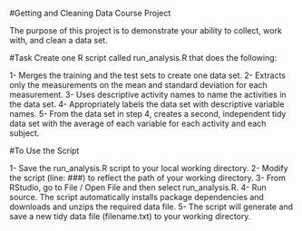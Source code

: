 #Getting and Cleaning Data Course Project

The purpose of this project is to demonstrate your ability to collect, work 
with, and clean a data set.

#Task
Create one R script called run_analysis.R that does the following:

1- Merges the training and the test sets to create one data set.
2- Extracts only the measurements on the mean and standard deviation for 
	each measurement.
3- Uses descriptive activity names to name the activities in the data set.
4- Appropriately labels the data set with descriptive variable names.
5- From the data set in step 4, creates a second, independent tidy data set 
	with the average of each variable for each activity and each subject. 
	
#To Use the Script

1- Save the run_analysis.R script to your local working directory.
2- Modify the script (line: ###) to reflect the path of your working directory.
3- From RStudio, go to File / Open File and then select run_analysis.R.
4- Run source.  The script automatically installs package dependencies and 
	downloads and unzips the required data file.
5- The script will generate and save a new tidy data file (filename.txt) to
	your working directory.
